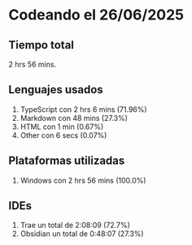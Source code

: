 # Codeando el 26/06/2025

## Tiempo total
2 hrs 56 mins.

## Lenguajes usados
1. TypeScript con 2 hrs 6 mins (71.96%)
1. Markdown con 48 mins (27.3%)
1. HTML con 1 min (0.67%)
1. Other con 6 secs (0.07%)

## Plataformas utilizadas
1. Windows con 2 hrs 56 mins (100.0%)

## IDEs
1. Trae un total de 2:08:09 (72.7%)
1. Obsidian un total de 0:48:07 (27.3%)
